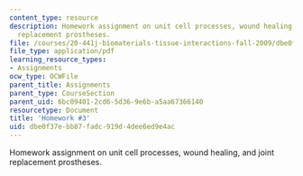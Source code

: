 ```yaml
---
content_type: resource
description: Homework assignment on unit cell processes, wound healing, and joint
  replacement prostheses.
file: /courses/20-441j-biomaterials-tissue-interactions-fall-2009/dbe0f37ebb87fadc919d4dee6ed9e4ac_MIT20_441JF09_hw3.pdf
file_type: application/pdf
learning_resource_types:
- Assignments
ocw_type: OCWFile
parent_title: Assignments
parent_type: CourseSection
parent_uid: 6bc09401-2cd6-5d36-9e6b-a5aa67366140
resourcetype: Document
title: 'Homework #3'
uid: dbe0f37e-bb87-fadc-919d-4dee6ed9e4ac
---
```

Homework assignment on unit cell processes, wound healing, and joint replacement prostheses.

